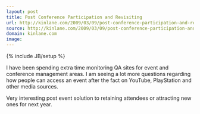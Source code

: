 ```yaml
---
layout: post
title: Post Conference Participation and Revisiting
url: http://kinlane.com/2009/03/09/post-conference-participation-and-revisiting/
source: http://kinlane.com/2009/03/09/post-conference-participation-and-revisiting/
domain: kinlane.com
image: 
---
```

{% include JB/setup %}<p>I have been spending extra time monitoring QA sites for event and conference management areas.   I am seeing a lot more questions regarding how people can access an event after the fact on YouTube, PlayStation and other media sources.

Very interesting post event solution to retaining attendees or attracting new ones for next year.</p>
